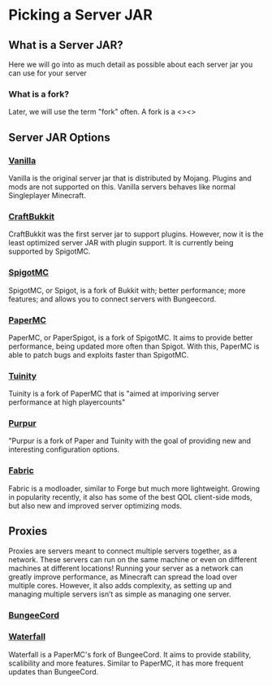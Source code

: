 # Picking a Server JAR

## What is a Server JAR?

<!---- [a server jar is blah blah something] --->

Here we will go into as much detail as possible about each server jar you can use for your server

### What is a fork?

Later, we will use the term "fork" often. A fork is a <><>

## Server JAR Options

### [Vanilla](https://www.minecraft.net/en-us/download/server)

Vanilla is the original server jar that is distributed by Mojang.
Plugins and mods are not supported on this.
Vanilla servers behaves like normal Singleplayer Minecraft.

### [CraftBukkit](https://getbukkit.org/download/craftbukkit)

CraftBukkit was the first server jar to support plugins.
However, now it is the least optimized server JAR with plugin support.
It is currently being supported by SpigotMC.

### [SpigotMC](https://getbukkit.org/download/spigot)

SpigotMC, or Spigot, is a fork of Bukkit with; better performance; more features; and allows you to connect servers with Bungeecord.

### [PaperMC](https://papermc.io/downloads)

PaperMC, or PaperSpigot, is a fork of SpigotMC. It aims to provide better performance, being updated more often than Spigot.
With this, PaperMC is able to patch bugs and exploits faster than SpigotMC.

<!---- REMOVED AS NOT BALANCED OPINION
A selection of added features and optimalizations:
-	Async chunck loading and saving
-	Timings reports
-	No-tick view distance
-	Several optimisations on TNT, hoppers and restone
--->

### [Tuinity](https://github.com/Spottedleaf/Tuinity)

Tuinity is a fork of PaperMC that is "aimed at imporiving server performance at high playercounts"

<!---- MORE INFO NEEDED --->

### [Purpur](https://github.com/pl3xgaming/Purpur)

"Purpur is a fork of Paper and Tuinity with the goal of providing new and interesting configuration options.

<!----- REMOVED AS NOT BALANCED OPINION
Some of the features it adds:
-	Lots of tweaks for entities. For example: make all mobs ridable, change max health
-	Change mechanics. Such as: mine spawners with sulk touch, mending repairs most damaged equipment, totems of undying are working when only in inventory
-	Lots more
---->

### [Fabric](https://fabricmc.net/)

Fabric is a modloader, similar to Forge but much more lightweight.
Growing in popularity recently, it also has some of the best QOL client-side mods, but also new and improved server optimizing mods.

## Proxies

Proxies are servers meant to connect multiple servers together, as a network. These servers can run on the same machine or even on different machines at different locations!
Running your server as a network can greatly improve performance, as Minecraft can spread the load over multiple cores.
However, it also adds complexity, as setting up and managing multiple servers isn’t as simple as managing one server.

### [BungeeCord](https://ci.md-5.net/job/BungeeCord/)

### [Waterfall](https://papermc.io/downloads#Waterfall)

Waterfall is a PaperMC's fork of BungeeCord. It aims to provide stability, scalibility and more features. Similar to PaperMC, it has more frequent updates than BungeeCord.
